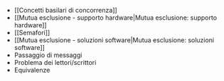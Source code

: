 - [[Concetti basilari di concorrenza]]
- [[Mutua esclusione - supporto hardware|Mutua esclusione: supporto hardware]]
- [[Semafori]]
- [[Mutua esclusione - soluzioni software|Mutua esclusione: soluzioni software]]
- Passaggio di messaggi
- Problema dei lettori/scrittori
- Equivalenze